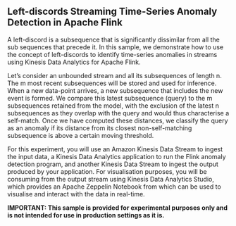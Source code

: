 ## Left-discords Streaming Time-Series Anomaly Detection in Apache Flink

A left-discord is a subsequence that is significantly dissimilar from all the sub sequences that precede it. In this sample, we demonstrate how to use the concept of left-discords to identify time-series anomalies in streams using Kinesis Data Analytics for Apache Flink.

Let’s consider an unbounded stream and all its subsequences of length n. The m most recent subsequences will be stored and used for inference. When a new data-point arrives, a new subsequence that includes the new event is formed. We compare this latest subsequence (query) to the m subsequences retained from the model, with the exclusion of the latest n subsequences as they overlap with the query and would thus characterise a self-match. Once we have computed these distances, we classify the query as an anomaly if its distance from its closest non-self-matching subsequence is above a certain moving threshold.

For this experiment, you will use an Amazon Kinesis Data Stream to ingest the input data, a Kinesis Data Analytics application to run the Flink anomaly detection program, and another Kinesis Data Stream to ingest the output produced by your application. For visualisation purposes, you will be consuming from the output stream using Kinesis Data Analytics Studio, which provides an Apache Zeppelin Notebook from which can be used to visualise and interact with the data in real-time.

**IMPORTANT: This sample is provided for experimental purposes only and is not intended for use in production settings as it is.**